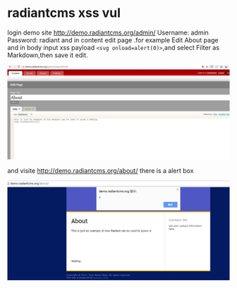 # radiantcms xss vul #
login demo site http://demo.radiantcms.org/admin/
Username: admin
Password: radiant
 and in content edit page .for example Edit About page and in body input xss payload `<svg onload=alert(0)>`,and select Filter as Markdown,then save it edit.

![](2.jpg)

and visite http://demo.radiantcms.org/about/ there is a alert box 

![](2-1.jpg)